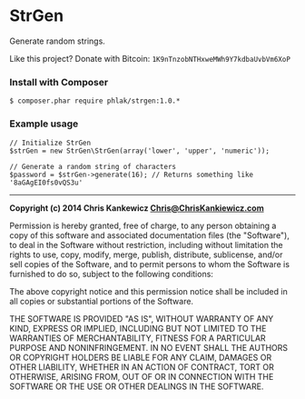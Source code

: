 StrGen
======

Generate random strings.

Like this project? Donate with Bitcoin: `1K9nTnzobNTHxweMWh9Y7kdbaUvbVm6XoP`

### Install with Composer

    $ composer.phar require phlak/strgen:1.0.*

### Example usage

    // Initialize StrGen
    $strGen = new StrGen\StrGen(array('lower', 'upper', 'numeric'));

    // Generate a random string of characters
    $password = $strGen->generate(16); // Returns something like '8aGAgEI0fs0vQS3u'

-----

**Copyright (c) 2014 Chris Kankewicz <Chris@ChrisKankiewicz.com>**

Permission is hereby granted, free of charge, to any person obtaining a copy
of this software and associated documentation files (the "Software"), to deal
in the Software without restriction, including without limitation the rights
to use, copy, modify, merge, publish, distribute, sublicense, and/or sell
copies of the Software, and to permit persons to whom the Software is
furnished to do so, subject to the following conditions:

The above copyright notice and this permission notice shall be included in
all copies or substantial portions of the Software.

THE SOFTWARE IS PROVIDED "AS IS", WITHOUT WARRANTY OF ANY KIND, EXPRESS OR
IMPLIED, INCLUDING BUT NOT LIMITED TO THE WARRANTIES OF MERCHANTABILITY,
FITNESS FOR A PARTICULAR PURPOSE AND NONINFRINGEMENT. IN NO EVENT SHALL THE
AUTHORS OR COPYRIGHT HOLDERS BE LIABLE FOR ANY CLAIM, DAMAGES OR OTHER
LIABILITY, WHETHER IN AN ACTION OF CONTRACT, TORT OR OTHERWISE, ARISING FROM,
OUT OF OR IN CONNECTION WITH THE SOFTWARE OR THE USE OR OTHER DEALINGS IN
THE SOFTWARE.
